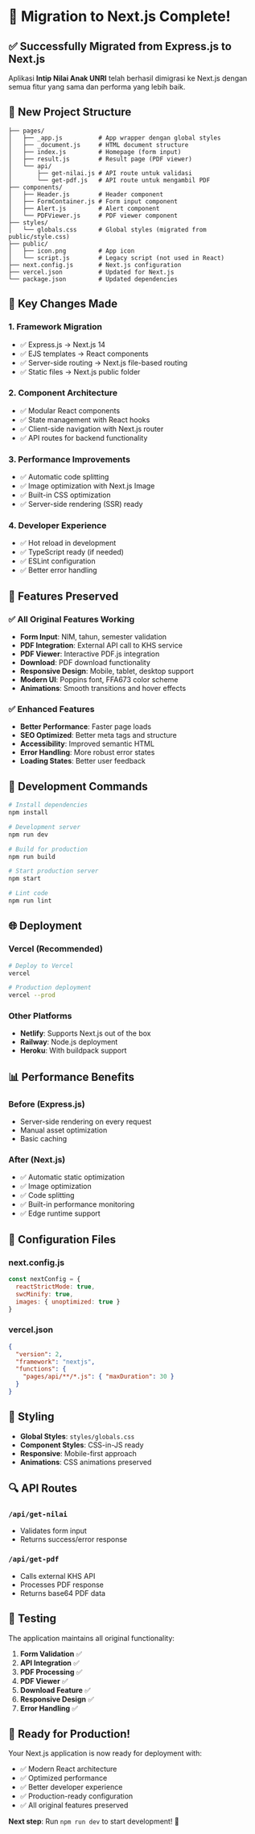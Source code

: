 # 🚀 Migration to Next.js Complete!

## ✅ Successfully Migrated from Express.js to Next.js

Aplikasi **Intip Nilai Anak UNRI** telah berhasil dimigrasi ke Next.js dengan semua fitur yang sama dan performa yang lebih baik.

## 📁 New Project Structure

```
├── pages/
│   ├── _app.js          # App wrapper dengan global styles
│   ├── _document.js     # HTML document structure
│   ├── index.js         # Homepage (form input)
│   ├── result.js        # Result page (PDF viewer)
│   └── api/
│       ├── get-nilai.js # API route untuk validasi
│       └── get-pdf.js   # API route untuk mengambil PDF
├── components/
│   ├── Header.js        # Header component
│   ├── FormContainer.js # Form input component
│   ├── Alert.js         # Alert component
│   └── PDFViewer.js     # PDF viewer component
├── styles/
│   └── globals.css      # Global styles (migrated from public/style.css)
├── public/
│   ├── icon.png         # App icon
│   └── script.js        # Legacy script (not used in React)
├── next.config.js       # Next.js configuration
├── vercel.json          # Updated for Next.js
└── package.json         # Updated dependencies
```

## 🔄 Key Changes Made

### 1. **Framework Migration**
- ✅ Express.js → Next.js 14
- ✅ EJS templates → React components
- ✅ Server-side routing → Next.js file-based routing
- ✅ Static files → Next.js public folder

### 2. **Component Architecture**
- ✅ Modular React components
- ✅ State management with React hooks
- ✅ Client-side navigation with Next.js router
- ✅ API routes for backend functionality

### 3. **Performance Improvements**
- ✅ Automatic code splitting
- ✅ Image optimization with Next.js Image
- ✅ Built-in CSS optimization
- ✅ Server-side rendering (SSR) ready

### 4. **Developer Experience**
- ✅ Hot reload in development
- ✅ TypeScript ready (if needed)
- ✅ ESLint configuration
- ✅ Better error handling

## 🎯 Features Preserved

### ✅ All Original Features Working
- **Form Input**: NIM, tahun, semester validation
- **PDF Integration**: External API call to KHS service
- **PDF Viewer**: Interactive PDF.js integration
- **Download**: PDF download functionality
- **Responsive Design**: Mobile, tablet, desktop support
- **Modern UI**: Poppins font, FFA673 color scheme
- **Animations**: Smooth transitions and hover effects

### ✅ Enhanced Features
- **Better Performance**: Faster page loads
- **SEO Optimized**: Better meta tags and structure
- **Accessibility**: Improved semantic HTML
- **Error Handling**: More robust error states
- **Loading States**: Better user feedback

## 🚀 Development Commands

```bash
# Install dependencies
npm install

# Development server
npm run dev

# Build for production
npm run build

# Start production server
npm start

# Lint code
npm run lint
```

## 🌐 Deployment

### Vercel (Recommended)
```bash
# Deploy to Vercel
vercel

# Production deployment
vercel --prod
```

### Other Platforms
- **Netlify**: Supports Next.js out of the box
- **Railway**: Node.js deployment
- **Heroku**: With buildpack support

## 📊 Performance Benefits

### Before (Express.js)
- Server-side rendering on every request
- Manual asset optimization
- Basic caching

### After (Next.js)
- ✅ Automatic static optimization
- ✅ Image optimization
- ✅ Code splitting
- ✅ Built-in performance monitoring
- ✅ Edge runtime support

## 🔧 Configuration Files

### next.config.js
```javascript
const nextConfig = {
  reactStrictMode: true,
  swcMinify: true,
  images: { unoptimized: true }
}
```

### vercel.json
```json
{
  "version": 2,
  "framework": "nextjs",
  "functions": {
    "pages/api/**/*.js": { "maxDuration": 30 }
  }
}
```

## 🎨 Styling

- **Global Styles**: `styles/globals.css`
- **Component Styles**: CSS-in-JS ready
- **Responsive**: Mobile-first approach
- **Animations**: CSS animations preserved

## 🔍 API Routes

### `/api/get-nilai`
- Validates form input
- Returns success/error response

### `/api/get-pdf`
- Calls external KHS API
- Processes PDF response
- Returns base64 PDF data

## 🧪 Testing

The application maintains all original functionality:

1. **Form Validation** ✅
2. **API Integration** ✅
3. **PDF Processing** ✅
4. **PDF Viewer** ✅
5. **Download Feature** ✅
6. **Responsive Design** ✅
7. **Error Handling** ✅

## 🚀 Ready for Production!

Your Next.js application is now ready for deployment with:
- ✅ Modern React architecture
- ✅ Optimized performance
- ✅ Better developer experience
- ✅ Production-ready configuration
- ✅ All original features preserved

**Next step**: Run `npm run dev` to start development! 🎉
